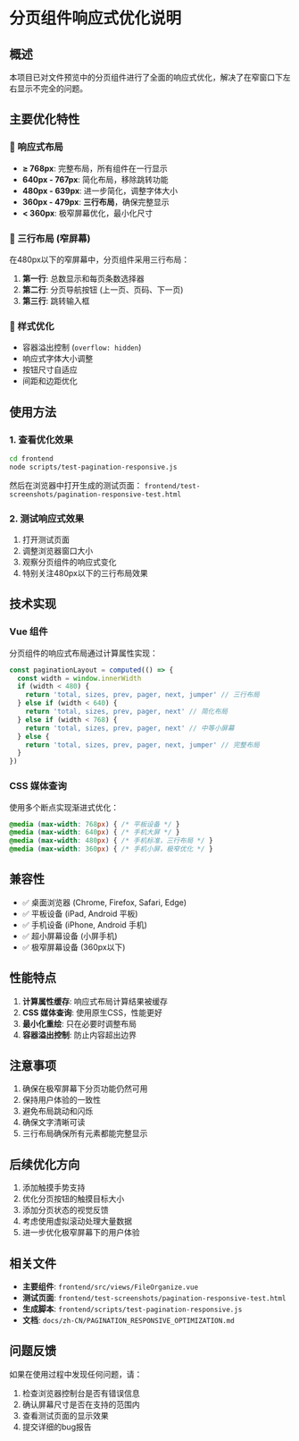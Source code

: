 # 分页组件响应式优化说明

## 概述

本项目已对文件预览中的分页组件进行了全面的响应式优化，解决了在窄窗口下左右显示不完全的问题。

## 主要优化特性

### 🎯 响应式布局
- **≥ 768px**: 完整布局，所有组件在一行显示
- **640px - 767px**: 简化布局，移除跳转功能
- **480px - 639px**: 进一步简化，调整字体大小
- **360px - 479px**: **三行布局**，确保完整显示
- **< 360px**: 极窄屏幕优化，最小化尺寸

### 📱 三行布局 (窄屏幕)
在480px以下的窄屏幕中，分页组件采用三行布局：
1. **第一行**: 总数显示和每页条数选择器
2. **第二行**: 分页导航按钮 (上一页、页码、下一页)
3. **第三行**: 跳转输入框

### 🎨 样式优化
- 容器溢出控制 (`overflow: hidden`)
- 响应式字体大小调整
- 按钮尺寸自适应
- 间距和边距优化

## 使用方法

### 1. 查看优化效果
```bash
cd frontend
node scripts/test-pagination-responsive.js
```

然后在浏览器中打开生成的测试页面：
`frontend/test-screenshots/pagination-responsive-test.html`

### 2. 测试响应式效果
1. 打开测试页面
2. 调整浏览器窗口大小
3. 观察分页组件的响应式变化
4. 特别关注480px以下的三行布局效果

## 技术实现

### Vue 组件
分页组件的响应式布局通过计算属性实现：
```javascript
const paginationLayout = computed(() => {
  const width = window.innerWidth
  if (width < 480) {
    return 'total, sizes, prev, pager, next, jumper' // 三行布局
  } else if (width < 640) {
    return 'total, sizes, prev, pager, next' // 简化布局
  } else if (width < 768) {
    return 'total, sizes, prev, pager, next' // 中等小屏幕
  } else {
    return 'total, sizes, prev, pager, next, jumper' // 完整布局
  }
})
```

### CSS 媒体查询
使用多个断点实现渐进式优化：
```css
@media (max-width: 768px) { /* 平板设备 */ }
@media (max-width: 640px) { /* 手机大屏 */ }
@media (max-width: 480px) { /* 手机标准，三行布局 */ }
@media (max-width: 360px) { /* 手机小屏，极窄优化 */ }
```

## 兼容性

- ✅ 桌面浏览器 (Chrome, Firefox, Safari, Edge)
- ✅ 平板设备 (iPad, Android 平板)
- ✅ 手机设备 (iPhone, Android 手机)
- ✅ 超小屏幕设备 (小屏手机)
- ✅ 极窄屏幕设备 (360px以下)

## 性能特点

1. **计算属性缓存**: 响应式布局计算结果被缓存
2. **CSS 媒体查询**: 使用原生CSS，性能更好
3. **最小化重绘**: 只在必要时调整布局
4. **容器溢出控制**: 防止内容超出边界

## 注意事项

1. 确保在极窄屏幕下分页功能仍然可用
2. 保持用户体验的一致性
3. 避免布局跳动和闪烁
4. 确保文字清晰可读
5. 三行布局确保所有元素都能完整显示

## 后续优化方向

1. 添加触摸手势支持
2. 优化分页按钮的触摸目标大小
3. 添加分页状态的视觉反馈
4. 考虑使用虚拟滚动处理大量数据
5. 进一步优化极窄屏幕下的用户体验

## 相关文件

- **主要组件**: `frontend/src/views/FileOrganize.vue`
- **测试页面**: `frontend/test-screenshots/pagination-responsive-test.html`
- **生成脚本**: `frontend/scripts/test-pagination-responsive.js`
- **文档**: `docs/zh-CN/PAGINATION_RESPONSIVE_OPTIMIZATION.md`

## 问题反馈

如果在使用过程中发现任何问题，请：
1. 检查浏览器控制台是否有错误信息
2. 确认屏幕尺寸是否在支持的范围内
3. 查看测试页面的显示效果
4. 提交详细的bug报告

